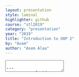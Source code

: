 ```yaml
---
layout: presentation
style: laminal
highlighter: github
course: "stl2019"
category: "presentation"
year: "2019"
title: "Introduction to OOP 2"
by: "Asem"
author: "Asem Alaa"
---
```


<textarea id="source">

---
## Output of this tutorial

1. Constructors
1. Default arguments
1. Const-correctness in OOP
1. Template classes and template functions
1. Access modifiers
1. Enum types

---
## Constructors

```c++
struct Point
{
    double x;
    double y;
};
```

--
### Old ways to create `Point`

--

```c++
Point p1{ 1, 1}; // Uniform initialization (C++11)
```

--

```c++
Point p2 = {0 , 0}; // Initialization list
```

--

```c++
Point p3; // Random values for x and y members of p3
p3.x = 2.5;
p3.y = 3.5;
```

--
#### Limitations

--

* Not flexible, not clever.

---

#### Consider the following cases

--

```c++
// You need the two members initialized with `2`
// without explicitly repeating the value
Point p{2}; // Invalid.
```

--

```c++
// You need the members to automatically initialized
// with zeros when you declare `p` as following
Point p; // p.x and p.y have random values :(
```

---

#### Solution

--

##### Constructors

--

* Constructors are _special methods (members)_.
* have _special declaration syntax_:

--

1. They must have the **same name** of the `struct`/`class`.
--
1. They don't return and are exempted from using `void` as a return type.

---

### Declaration

```c++
struct Point
{
    double x;
    double y;
};
```

---

### Declaration (cont'd)

```c++
struct Point
{
    double x;
    double y;

    // Default constructor. Takes no argument.
    Point()
    {
    }

    // Constructor 2. Takes one argument.
    Point( double v )
    {
    }

    // Constructor 3. Takes two argument
    Point( double u, double v)
    {
    }
};
```

---

### Declaration (cont'd)

```c++
struct Point
{
    double x;
    double y;

    // Default constructor. Solves case 1
    Point()
    {
        x = 0;
        y = 0;
    }

    // Constructor 2. Solves case 2.
    Point( double v )
    {
        x = v;
        y = v;
    }

    // Constructor 3. Solved case 3.
    Point( double u, double v)
    {
        x = u;
        y = v;
    }
};
```

---

### Calling the constructor

--

#### Default constructor

```c++
Point p1; // Default constructor called. Now p1.x and p1.y equal zero.
```

--

#### Custom constructor 2 (one argument)

```c++
Point p2( 1.0 ); // Constructor 2 called. Now p2.x and p2.y equal 1.0.
```

--

#### Custom constructor 3 (two arguments)

```c++
Point p3( 0, 1 ); // Constructor 3 called. p3.x equals 0 and p3.y equals 1.
```

--

#### Other calling syntax

```c++
Point p4 = Point( 3.0 ); // Alternative way to call the constructor.
Point *p5 = new Point( 3 , 2 ); // Heap allocation.
```

---

## Default arguments

--

### Example

```c++
void printLL( const IntLL &l )
{
    auto *current = l.head;
    while( current != nullptr )
    {
        std::cout << current->data << "->";
        current = current->next;
    }
}
```

--

```c++
//prints
element1->element2->element3->....
```

---

## Default arguments (cont'd)

--

### Example (cont'd)

```c++
void printLL( const IntLL &l , const std::string &sep )
{
    auto *current = l.head;
    while( current != nullptr )
    {
        std::cout << current->data << sep;
        current = current->next;
    }
}
```

`sep` might be any `std::string` e.g: (`"->"`), (`"*"`), (`"-"`), (`" "`), (`":"`), (`""`).

---

#### Results

--
* .green[we added more control on the function]
--
* .red[more control sometimes complicates (bad usability)]

---

### Solution: default arguments

--
```c++
void printLL( const IntLL &l , const std::string &sep = "->" )
{
    auto *current = l.head;
    while( current != nullptr )
    {
        std::cout << current->data << sep;
        current = current->next;
    }
}
```

--

```c++
// assume primes is `IntLL` and contains 2, 3, 5, 7

printLL( primes , "->"); // prints: 2->3->5->7
printLL( primes ); // prints: 2->3->5->7
printLL( primes , " -> "); // prints: 2 -> 3 -> 5 -> 7
printLL( primes , ":"); // prints: 2:3:5:7
printLL( primes , "\n"); // prints: ???
```

---

### Constructor default arguments

Remember

--
* constructors special member methods.
--
* but they are methods.

--
```c++
struct Point
{
    Point( double u = 0, double v = 0)
    {
        x = u;
        y = v;
    }

    double x;
    double y;
};
```

--
1. provide no arguments:
--
  * `x` and `y` will be initialized with zeros.
--
1. provide a single argument:
--
  * `x` will be initialized with `u` and `y` with zero.
--
1. provide two arguments: 
--
  * both `x` and `y` get initialized with `u` and `v`.

---

## Const-correctness

### Example

Recall the following functions that works on the `IntegerLL` from *Week 5* notes:

```c++
int front( const IntegerLL &list )
{
    // Logic
}

int back( const IntegerLL &list )
{
    // Logic
}

bool isEmpty( const IntegerLL &list )
{
    // Logic
}

void printAll( const IntegerLL &list )
{
    // Logic
}
```

---

## Const-correctness (cont'd)

### Example (cont'd)

What if we them as methods?

---
```c++
struct IntegerLL
{
    int front()
    {
        // Logic
    }

    int back()
    {
        // Logic
    }

    bool isEmpty()
    {
        // Logic
    }

    void printAll()
    {
        // Logic
    }

    // default constructor.
    IntegerLL()
    {
        front = nullptr;
    }

    IntegerNode *front;
};
```

---
* **But how to guarantee constness?!** 
* Or how to make sure that these methods are not going to miss up with our linked list?

---

## Const-correctness (cont'd)

### Example (cont'd)

--
#### Solution

--
Very simple, just add `const` after the function declaration line!

---
```c++
struct IntegerLL
{
    int front() const
    {
        // Logic
    }

    int back() const
    {
        // Logic
    }

    bool isEmpty() const
    {
        // Logic
    }

    void printAll() const
    {
        // Logic
    }

    // default constructor.
    IntegerLL()
    {
        front = nullptr;
    }

    IntegerNode *front;
};
```

---

## Introduction to Templates

--

### Problem

--

* We extremely violated the **DRY** principle in the last assignment
* You were asked to provide a linked list implementation of the following types:

1. `char`.
2. `std::string`.
3. `Patient` (defined in `custom_types.hpp`)
4. `Point` (defined in `custom_types.hpp`).
5. `double`.
6. `int`.

---
So what we did is:

* implementing linked list for `char`.
--
* Copy the implementation 5 times and replace each `char` with the new type!

--

#### Results

1. Hard to fix bugs.
1. Lengthy code!
1. Redundant (+80% redundancy).

---

## Introduction to Templates

--

### Solution: template classes

--

* Single implementation for all types.

---

Consider what we did in `CharsLL`:

```c++
struct CharNode
{
    char data;
    CharNode *next;

    // default constructor.
    CharNode()
    {
        next = nullptr;
    }

    // when user provides a value for data member, or both.
    CharNode( char value, CharNode *nextPtr = nullptr )
    {
        next = nextPtr;
        data = value;
    }
};

struct CharsLL
{
    // The compiler will generate a default constructor that initialize head.
    CharNode *head = nullptr;
};
```

---

Consider what we did in `CharsLL`:


```c++
void insertFront( CharsLL &list , char data )
{
// Logic
}

void insertBack( CharsLL &list, char data )
{
// Logic
}

void removeFront( CharsLL &list )
{
// Logic
}

void removeBack( CharsLL &list )
{
// Logic
}
```

--
* And the their counterparts in other types: `int`, `std::string`,... etc.

---
#### Question

--
* How to kill the redundancy?

--
#### Idea

* let `T` represents the type of interest.
* So `T` can be `char`, `int`, `std::string` and so on.

---

## Introduction to Templates

### Solution: template classes

#### First step: templetize the `struct`

---

##### Before

```c++
struct CharNode
{
    char data;
    CharNode *next;

    // default constructor.
    CharNode()
    {
        next = nullptr;
    }

    // when user provides a value for data member, or both.
    CharNode( char value, CharNode *nextPtr = nullptr )
    {
        next = nextPtr;
        data = value;
    }
};

struct CharsLL
{
    // The compiler will generate a default constructor that initialize head.
    CharNode *head = nullptr;
};
```

---

##### Now

```c++
struct Node
{
    T data;
    Node *next;

        // default constructor.
    Node()
    {
        next = nullptr;
    }

    // when user provides a value for data member, or both.
    Node( T value, Node *nextPtr = nullptr )
    {
        next = nextPtr;
        data = value;
    }
};

struct LL
{
    Node< T > *head = nullptr;
};
```

--
* .red[But the compiler doesn't know what `T` is].
--
* **How to declare a template type T**.

---

##### Now

We will just add (`template < typename T >`)

```c++
template< typename T> // HERE
struct Node
{
    Node() // default constructor.
    {
        next = nullptr;
    }

    Node( T value, Node *nextPtr = nullptr )
    {
        next = nextPtr;
        data = value;
    }

    T data;
    Node *next;
};

template< typename T> // HERE
struct LL
{
    Node< T > *head = nullptr;
};
```

---

## Introduction to Templates

### Solution: template classes

--
* `Node` and `LL` are template types (not complete types).
--
* To get them complete:
--
  * `Node<char>`, `Node<int>`, `Node<std::string>`.
  * `LL<char>`, `LL<int>`, `LL<std::string>`.

---

## Introduction to Templates

### Solution: template classes

---
So our functions that work on linked list of characters should now be:

```c++
void insertFront( LL<char> &list , char data )
{

}

void insertBack( LL<char> &list, char data )
{

}

void removeFront( LL<char> &list )
{

}

void removeBack( LL<char> &list )
{

}
```

--
* We now .green[killed the redundancy of the `struct`]
--
* .red[but functions still redundant for other types]: `LL<std::string>`, `LL<Patient>`, `LL<Point>`, `LL<double>`, `LL<int>`.
--
* Fortunately, we can also templetize the functions!

---

## Introduction to Templates

### Solution: template classes

#### Second step: templetize the functions

--
templetize the functions: let `T` be type of interest.

--
```c++
void insertFront( LL< T > &list , T data )
{

}

void insertBack( LL< T > &list, T data )
{

}

void removeFront( LL< T > &list )
{

}

void removeBack( LL< T > &list )
{

}
```

---

* Again! the compiler doesn't know what `T` is!
--
* Compiler already know that `LL` is a template `struct`,
--
* But what particular `T` to use.
--
* We either:
--
  1. .red[Redundant solution]: call it as `LL< char >`, `LL<std::string>`, ...etc.
--
  1. .red[DRY solution]: declare that `T` is template type, i.e functions are now type agnostic.

---

## Introduction to Templates

### Solution: template classes

#### Second step: templetize the functions


```c++
template< typename T>
void insertFront( LL< T > &list , T data )
{

}

template< typename T>
void insertBack( LL< T > &list, T data )
{

}

template< typename T>
void removeFront( LL< T > &list )
{

}

template< typename T>
void removeBack( LL< T > &list )
{

}
```

---

#### Final template solution


```c++
template< typename T>
struct Node
{
    Node() // default constructor.
    { /* Logic */ }

    Node( T value, Node *nextPtr = nullptr )
    { /* Logic */ }

    T data;
    Node *next;
};

template< typename T>
struct LL
{
    Node< T > *head = nullptr;
};

template< typename T>
void insertFront( LL< T > &list , T data )
{ /* Logic */ }

template< typename T>
void insertBack( LL< T > &list, T data )
{ /* Logic */ }
...
```

---

## Introduction to Templates

### Solution: template classes

#### Client part (add to your glossary)

```c++
LL<int> lli;
insertFront( lli, 2 );

LL<char> llc;
insertFront( llc, 'A');
```

---

#### Client part (add to your glossary)

If you don't like using much `<>` in the main function, you can use aliases instead.

--
```c++
#include "member1.hpp"

// perfect DRY solution!
using CharsLL = LL< char >; // Done 16% of the assignment
using IntegersLL = LL< int >; // Done 32% of the assignment
using StringsLL = LL<std::string>; // Done 50% of the assignment
using PatientsLL = LL<Patient>; // Done 66% of the assignment
using PointsLL = LL<Point>; // Done 83% of the assignment
using DoublesLL = LL<double>; // Done 100% of the assignment

int main()
{
    IntegersLL lli;
    insertFront( lli, 2 );

    CharsLL llc;
    insertFront( llc, 'A');
}
```

---

#### Template + OOP

Instead of:

--
```c++
template< typename T>
struct Node
{
    Node() // default constructor.
    { /* Logic */ }

    Node( T value, Node *nextPtr = nullptr )
    { /* Logic */ }

    T data;
    Node *next;
};

template< typename T>
struct LL
{
    Node< T > *head = nullptr;
};

template< typename T>
void insertFront( LL< T > &list , T data )
{ /* Logic */ }

template< typename T>
void insertBack( LL< T > &list, T data )
{ /* Logic */ }
...
```

---
#### Template + OOP

Now (realize the .green[benign side-effect]):

--
```c++
template< typename T>
struct Node
{
    Node() // default constructor.
    { /* Logic */ }

    Node( T value, Node *nextPtr = nullptr )
    { /* Logic */ }

    T data;
    Node *next;
};

template< typename T>
struct LL
{
    Node< T > *head = nullptr;

    void insertFront( T data )
    { /* Logic */ }

    void insertBack( T data )
    { /* Logic */}
    // No need to declare T as template parameter for each method.
};
```

---

#### Template + OOP: Client part

--
```c++
#include "member1.hpp"

// perfect DRY solution!
using CharsLL = LL< char >; // Done 16% of the assignment
using IntegersLL = LL< int >; // Done 32% of the assignment
using StringsLL = LL<std::string>; // Done 50% of the assignment
using PatientsLL = LL<Patient>; // Done 66% of the assignment
using PointsLL = LL<Point>; // Done 83% of the assignment
using DoublesLL = LL<double>; // Done 100% of the assignment

int main()
{
    IntegersLL lli;
    lli.insertFront( 2 );

    CharsLL llc;
    llc.insertFront('A');
}
```

---
## Access modifiers

### The problem

--
* .red[We are not yet completely safe with **const-correctness**.]
--
* Imagine the following **client code**:

--
```c++
#include "member1.hpp"

// perfect DRY solution!
using CharsLL = LL< char >; // Done 16% of the assignment
using IntegersLL = LL< int >; // Done 32% of the assignment

int main()
{
    IntegersLL lli;
    lli.insertFront( 2 );
    lli.head = nullptr; // Ruined the linked list.

    CharsLL llc;
    llc.insertFront('A');
    llc.head = 20; // Much worse!
}
```

--
* How to protect sensitive members like `head`?

---
## Access modifiers

--
### Solution

--
We need to use at least two access modifiers to avoid such problem:

--
1. `public`: to make the members accessible outside.
--
1. `private`: to make the members only accessible by **internal members**.

---

```c++
template< typename T>
struct LL
{
    // Public or private?
    Node< T > *head = nullptr;

    // Public or private?
    void insertFront( T data )
    { /* Logic */ }

    // Public or private?
    void insertBack( T data )
    { /* Logic */}
    // No need to declare T as template parameter for each method.
};
```

---

```c++
template< typename T>
struct LL
{
private:
    Node< T > *head = nullptr;

public:
    void insertFront( T data )
    { /* Logic */ }


    void insertBack( T data )
    { /* Logic */}
    // No need to declare T as template parameter for each method.
};
```

---
#### Now we are safe!

--
```c++
#include "member1.hpp"

// perfect DRY solution!
using CharsLL = LL< char >; // Done 16% of the assignment
using IntegersLL = LL< int >; // Done 32% of the assignment

int main()
{
    IntegersLL lli;
    lli.insertFront( 2 );
    lli.head = nullptr; // Compiler error!

    CharsLL llc;
    llc.insertFront('A');
    llc.head = 20; // Compiler error!
}
```

---
### `struct` vs `class`

--
```c++
template< typename T>
class LL
{
private:
    Node< T > *head = nullptr;

public:
    void insertFront( T data )
    { /* Logic */ }


    void insertBack( T data )
    { /* Logic */}
    // No need to declare T as template parameter for each method.
};
```

---
### `struct` vs `class`

The only difference is:

* `class` members are private by default.
* `struct` members are public by default.

---
## Enum class

### The problem

--
```c++
struct Patient
{
    int id;
    std::string firstName;
    std::string lastName;
    int age;
    char sex; // 'm' or 'f'
};
```

--
Let's first make constructor for this class.

---
## Enum class

### The problem


```c++
struct Patient
{
    int id;
    std::string firstName;
    std::string lastName;
    int age;
    char sex; // 'm' or 'f'

    Patient( int vId, 
             const std::string &fname, 
             const std::string &lname, 
             int vAge,
             char vSex )
    {
        id = vId;
        firstName = fname;
        lastName = lastName;
        age = vAge;
        sex = vSex;
    }
};
```

---
## Enum class

### The problem


```c++
struct Patient
{
    int id;
    std::string firstName;
    std::string lastName;
    int age;
    char sex; // 'm' or 'f'

    Patient( int vId, 
             const std::string &fname, 
             const std::string &lname, 
             int vAge,
             char vSex )
    { /* Initialization */ }
};
```

--
* `sex` can have any of the 256 possible value.
--
* we made heuristic assumption that `'f'` represents female and `'m'` represents male.
--
* vulnerable to bugs.

---
## Enum class

### The solution

--
* New tailored class for `sex`.

```c++
enum class Sex
{
    Male,
    Female
};
```

---
## Enum class

### The solution

```c++
struct Patient
{
    int id;
    std::string firstName;
    std::string lastName;
    int age;
    char sex; // 'm' or 'f'

    Patient( int vId, 
             const std::string &fname, 
             const std::string &lname, 
             int vAge,
             char vSex )
    { /* Initialization */ }
};
```

---
## Enum class

### The solution

```c++
struct Patient
{
    int id;
    std::string firstName;
    std::string lastName;
    int age;
    Sex sex; // `Sex::Male` or `Sex::Female`

    Patient( int vId, 
             const std::string &fname, 
             const std::string &lname, 
             int vAge,
             Sex vSex )
    { /* Initialization */ }
};
```

---
## Enum class

### The solution


```c++
Patient p( 2, "Mostafa", "Mohamed", 60, Sex::Male );
```


---
## Self-reading

* Destructors
* [Learn C++](https://www.learncpp.com/)

</textarea>
